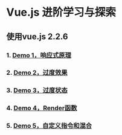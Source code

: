 # Vue.js 进阶学习与探索
## 使用vue.js 2.2.6

### 1. [Demo 1，响应式原理](http://imzhangshirong.github.io/Vue-Advanced/demo1/)
### 2. [Demo 2，过度效果](http://imzhangshirong.github.io/Vue-Advanced/demo2/)
### 3. [Demo 3，过度状态](http://imzhangshirong.github.io/Vue-Advanced/demo3/)
### 4. [Demo 4，Render函数](http://imzhangshirong.github.io/Vue-Advanced/demo4/)
### 5. [Demo 5，自定义指令和混合](http://imzhangshirong.github.io/Vue-Advanced/demo5/)